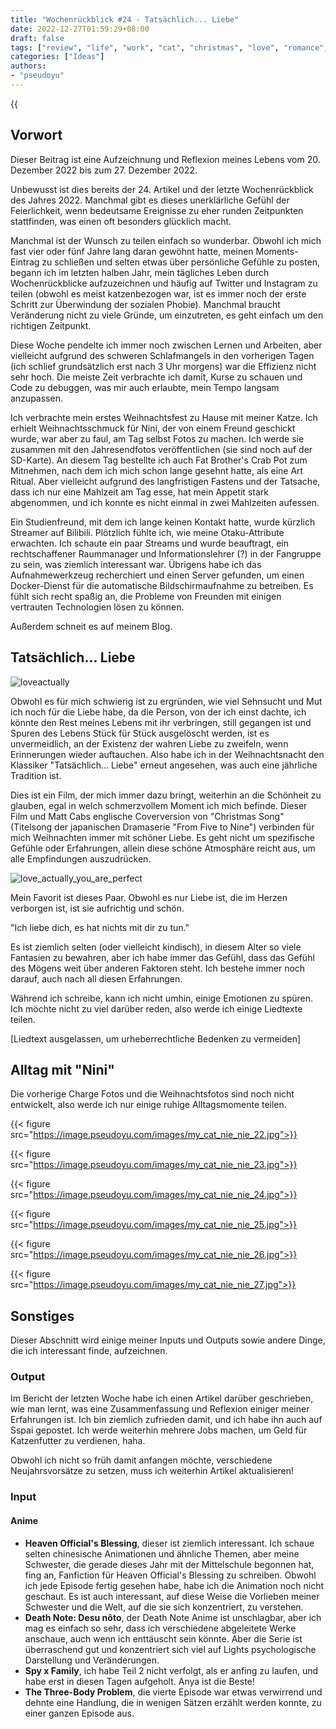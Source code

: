 ```yaml
---
title: "Wochenrückblick #24 - Tatsächlich... Liebe"
date: 2022-12-27T01:59:29+08:00
draft: false
tags: ["review", "life", "work", "cat", "christmas", "love", "romance", "mood"]
categories: ["Ideas"]
authors:
- "pseudoyu"
---
```


{{<audio src="audios/christmas_song_english_version.mp3" caption="'Christmas Song (English Cover) - Matt Cab'" >}}

## Vorwort

Dieser Beitrag ist eine Aufzeichnung und Reflexion meines Lebens vom 20. Dezember 2022 bis zum 27. Dezember 2022.

Unbewusst ist dies bereits der 24. Artikel und der letzte Wochenrückblick des Jahres 2022. Manchmal gibt es dieses unerklärliche Gefühl der Feierlichkeit, wenn bedeutsame Ereignisse zu eher runden Zeitpunkten stattfinden, was einen oft besonders glücklich macht.

Manchmal ist der Wunsch zu teilen einfach so wunderbar. Obwohl ich mich fast vier oder fünf Jahre lang daran gewöhnt hatte, meinen Moments-Eintrag zu schließen und selten etwas über persönliche Gefühle zu posten, begann ich im letzten halben Jahr, mein tägliches Leben durch Wochenrückblicke aufzuzeichnen und häufig auf Twitter und Instagram zu teilen (obwohl es meist katzenbezogen war, ist es immer noch der erste Schritt zur Überwindung der sozialen Phobie). Manchmal braucht Veränderung nicht zu viele Gründe, um einzutreten, es geht einfach um den richtigen Zeitpunkt.

Diese Woche pendelte ich immer noch zwischen Lernen und Arbeiten, aber vielleicht aufgrund des schweren Schlafmangels in den vorherigen Tagen (ich schlief grundsätzlich erst nach 3 Uhr morgens) war die Effizienz nicht sehr hoch. Die meiste Zeit verbrachte ich damit, Kurse zu schauen und Code zu debuggen, was mir auch erlaubte, mein Tempo langsam anzupassen.

Ich verbrachte mein erstes Weihnachtsfest zu Hause mit meiner Katze. Ich erhielt Weihnachtsschmuck für Nini, der von einem Freund geschickt wurde, war aber zu faul, am Tag selbst Fotos zu machen. Ich werde sie zusammen mit den Jahresendfotos veröffentlichen (sie sind noch auf der SD-Karte). An diesem Tag bestellte ich auch Fat Brother's Crab Pot zum Mitnehmen, nach dem ich mich schon lange gesehnt hatte, als eine Art Ritual. Aber vielleicht aufgrund des langfristigen Fastens und der Tatsache, dass ich nur eine Mahlzeit am Tag esse, hat mein Appetit stark abgenommen, und ich konnte es nicht einmal in zwei Mahlzeiten aufessen.

Ein Studienfreund, mit dem ich lange keinen Kontakt hatte, wurde kürzlich Streamer auf Bilibili. Plötzlich fühlte ich, wie meine Otaku-Attribute erwachten. Ich schaute ein paar Streams und wurde beauftragt, ein rechtschaffener Raummanager und Informationslehrer (?) in der Fangruppe zu sein, was ziemlich interessant war. Übrigens habe ich das Aufnahmewerkzeug recherchiert und einen Server gefunden, um einen Docker-Dienst für die automatische Bildschirmaufnahme zu betreiben. Es fühlt sich recht spaßig an, die Probleme von Freunden mit einigen vertrauten Technologien lösen zu können.

Außerdem schneit es auf meinem Blog.

## Tatsächlich... Liebe

![loveactually](https://image.pseudoyu.com/images/loveactually.jpg)

Obwohl es für mich schwierig ist zu ergründen, wie viel Sehnsucht und Mut ich noch für die Liebe habe, da die Person, von der ich einst dachte, ich könnte den Rest meines Lebens mit ihr verbringen, still gegangen ist und Spuren des Lebens Stück für Stück ausgelöscht werden, ist es unvermeidlich, an der Existenz der wahren Liebe zu zweifeln, wenn Erinnerungen wieder auftauchen. Also habe ich in der Weihnachtsnacht den Klassiker "Tatsächlich... Liebe" erneut angesehen, was auch eine jährliche Tradition ist.

Dies ist ein Film, der mich immer dazu bringt, weiterhin an die Schönheit zu glauben, egal in welch schmerzvollem Moment ich mich befinde. Dieser Film und Matt Cabs englische Coverversion von "Christmas Song" (Titelsong der japanischen Dramaserie "From Five to Nine") verbinden für mich Weihnachten immer mit schöner Liebe. Es geht nicht um spezifische Gefühle oder Erfahrungen, allein diese schöne Atmosphäre reicht aus, um alle Empfindungen auszudrücken.

![love_actually_you_are_perfect](https://image.pseudoyu.com/images/love_actually_you_are_perfect.jpg)

Mein Favorit ist dieses Paar. Obwohl es nur Liebe ist, die im Herzen verborgen ist, ist sie aufrichtig und schön.

"Ich liebe dich, es hat nichts mit dir zu tun."

Es ist ziemlich selten (oder vielleicht kindisch), in diesem Alter so viele Fantasien zu bewahren, aber ich habe immer das Gefühl, dass das Gefühl des Mögens weit über anderen Faktoren steht. Ich bestehe immer noch darauf, auch nach all diesen Erfahrungen.

Während ich schreibe, kann ich nicht umhin, einige Emotionen zu spüren. Ich möchte nicht zu viel darüber reden, also werde ich einige Liedtexte teilen.

[Liedtext ausgelassen, um urheberrechtliche Bedenken zu vermeiden]

## Alltag mit "Nini"

Die vorherige Charge Fotos und die Weihnachtsfotos sind noch nicht entwickelt, also werde ich nur einige ruhige Alltagsmomente teilen.

{{< figure src="https://image.pseudoyu.com/images/my_cat_nie_nie_22.jpg">}}

{{< figure src="https://image.pseudoyu.com/images/my_cat_nie_nie_23.jpg">}}

{{< figure src="https://image.pseudoyu.com/images/my_cat_nie_nie_24.jpg">}}

{{< figure src="https://image.pseudoyu.com/images/my_cat_nie_nie_25.jpg">}}

{{< figure src="https://image.pseudoyu.com/images/my_cat_nie_nie_26.jpg">}}

{{< figure src="https://image.pseudoyu.com/images/my_cat_nie_nie_27.jpg">}}

## Sonstiges

Dieser Abschnitt wird einige meiner Inputs und Outputs sowie andere Dinge, die ich interessant finde, aufzeichnen.

### Output

Im Bericht der letzten Woche habe ich einen Artikel darüber geschrieben, wie man lernt, was eine Zusammenfassung und Reflexion einiger meiner Erfahrungen ist. Ich bin ziemlich zufrieden damit, und ich habe ihn auch auf Sspai gepostet. Ich werde weiterhin mehrere Jobs machen, um Geld für Katzenfutter zu verdienen, haha.

Obwohl ich nicht so früh damit anfangen möchte, verschiedene Neujahrsvorsätze zu setzen, muss ich weiterhin Artikel aktualisieren!

### Input

#### Anime

- **Heaven Official's Blessing**, dieser ist ziemlich interessant. Ich schaue selten chinesische Animationen und ähnliche Themen, aber meine Schwester, die gerade dieses Jahr mit der Mittelschule begonnen hat, fing an, Fanfiction für Heaven Official's Blessing zu schreiben. Obwohl ich jede Episode fertig gesehen habe, habe ich die Animation noch nicht geschaut. Es ist auch interessant, auf diese Weise die Vorlieben meiner Schwester und die Welt, auf die sie sich konzentriert, zu verstehen.
- **Death Note: Desu nôto**, der Death Note Anime ist unschlagbar, aber ich mag es einfach so sehr, dass ich verschiedene abgeleitete Werke anschaue, auch wenn ich enttäuscht sein könnte. Aber die Serie ist überraschend gut und konzentriert sich viel auf Lights psychologische Darstellung und Veränderungen.
- **Spy x Family**, ich habe Teil 2 nicht verfolgt, als er anfing zu laufen, und habe erst in diesen Tagen aufgeholt. Anya ist die Beste!
- **The Three-Body Problem**, die vierte Episode war etwas verwirrend und dehnte eine Handlung, die in wenigen Sätzen erzählt werden konnte, zu einer ganzen Episode aus.